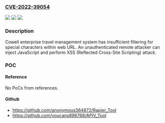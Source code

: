 ### [CVE-2022-39054](https://cve.mitre.org/cgi-bin/cvename.cgi?name=CVE-2022-39054)
![](https://img.shields.io/static/v1?label=Product&message=enterprise%20travel%20management%20system&color=blue)
![](https://img.shields.io/static/v1?label=Version&message=%3F%200%20&color=brighgreen)
![](https://img.shields.io/static/v1?label=Vulnerability&message=CWE-79%20Cross-site%20Scripting%20(XSS)&color=brighgreen)

### Description

Cowell enterprise travel management system has insufficient filtering for special characters within web URL. An unauthenticated remote attacker can inject JavaScript and perform XSS (Reflected Cross-Site Scripting) attack.

### POC

#### Reference
No PoCs from references.

#### Github
- https://github.com/anonymous364872/Rapier_Tool
- https://github.com/youcans896768/APIV_Tool

